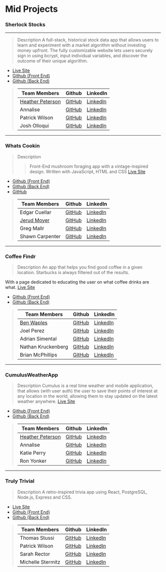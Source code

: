 # Mid Projects

 ### Sherlock Stocks


___
> Description 
 A full-stack, historical stock data app that allows users to learn and experiment with a market algorithm without investing money upfront. The fully customizable website lets users securely sign in using bcrypt, input individual variables, and discover the outcome of their unique algorithm.
- [Live Site](sherlockstocks.netlify.app/)
- [Github (Front End)](https://github.com/Sherlock-Stocks/sherlock-stocks-fe)
- [Github (Back End)](https://github.com/Sherlock-Stocks/sherlock-stocks-be)


>
>| Team Members  | Github  | LinkedIn  |
>|---|---|---|
>| [Heather Peterson](https://www.hpeterson462.com/)| [GitHub](https://github.com/ShawnCarpenter)  | [LinkedIn](https://www.linkedin.com/in/hpeterson462/)   |
>|  Annalise |[GitHub](https://github.com/Annalise-M)  | [LinkedIn](https://www.linkedin.com/in/annalise-murphy/jerud-moyer/)  |
>| Patrick Wilson | [GitHub](https://github.com/pm-wilson)  | [LinkedIn](https://www.linkedin.com/in/pmwilson333/jerud-moyer/)  |
>|  Josh Olloqui |  [GitHub](https://github.com/josholloquir)   |  [LinkedIn](https://www.linkedin.com/in/josholloqui)   |# Project week 2

___

### Whats Cookin

> Description 
>>Front-End mushroom foraging app with a vintage-inspired design. Written with JavaScript, HTML and CSS
 [Live Site](https://whats-cookn.netlify.app/)
- [Github (Front End)](https://github.com/Aluminum-Chefs/whats_cookin_fe)
- [Github (Back End)](https://github.com/Aluminum-Chefs/whats_cookin_be)
- [GitHub](https://github.com/Aluminum-Chefs)

>
>| Team Members  | Github  | LinkedIn  |
>|---|---|---|
>|  Edgar Cuellar | [GitHub](https://github.com/EdgarPDX)  |[LinkedIn](https://www.linkedin.com/in/edgarpdx/)  |
>|  [Jerud Moyer](https://jerud-moyer.dev/) | [GitHub](https://github.com/Jerud-Moyer)   | [LinkedIn](https://www.linkedin.com/in/jerud-moyer/)   |
>|  Greg Mallr | [GitHub](https://github.com/gregmall)  | [LinkedIn](https://www.linkedin.com/in/greg-mall-3032771b1/)   |
>|  Shawn Carpenter | [GitHub](https://github.com/ShawnCarpenter)   | [LinkedIn](https://www.linkedin.com/in/shawn-carpenter)   |
___


### Coffee Findr

> Description 
>An app that helps you find good coffee in a given location. Starbucks is always filtered out of the results.

With a page dedicated to educating the user on what coffee drinks are what.
 [Live Site](https://kind-bhabha-f2de49.netlify.app/)
- [Github (Front End)](https://github.com/benwaples/coffee-findr-fe)
- [Github (Back End)](https://github.com/benwaples/coffee-findr-be)


>
>| Team Members  | Github  | LinkedIn  |
>|---|---|---|
>| [Ben Waples](https://benwaples.dev/) | [GitHub](https://github.com/benwaples)  | [LinkedIn](https://www.linkedin.com/in/benwaples/)  |
>| Joel Perez | [GitHub](https://github.com/Jrperez79)  | [LinkedIn](https://www.linkedin.com/in/joelrperez/)  |
>| Adrian Simental | [GitHub](https://github.com/asimental100)  | [LinkedIn](https://www.linkedin.com/in/adrian-simental/)  |
>| Nathan Kruckenberg | [GitHub](https://github.com/warrioryoko)  | [LinkedIn](https://www.linkedin.com/in/natekruck)  |
>| Brian McPhillips | [GitHub](https://github.com/ShawnCarpenter)  | [LinkedIn](https://www.linkedin.com/in/brianmcphillips)   |

___

 ### CumulusWeatherApp


> Description 
Cumulus is a real time weather and mobile application, that allows (with user auth) the user to save their points of interest at any location in the world, allowing them to stay updated on the latest weather anywhere.
 [Live Site](https://cumuli.netlify.app/)
- [Github (Front End)](https://github.com/CumulusWeatherApp/cumulus-fe)
- [Github (Back End)](https://github.com/CumulusWeatherApp/cumulus-be)

>| Team Members  | Github  | LinkedIn  |
>|---|---|---|
>| [Heather Peterson](https://www.hpeterson462.com/)| [GitHub](https://github.com/ShawnCarpenter)  | [LinkedIn](https://www.linkedin.com/in/hpeterson462/)   |
>|  Annalise |[GitHub](https://github.com/Annalise-M)  | [LinkedIn](https://www.linkedin.com/in/annalise-murphy/jerud-moyer/)  |
>| Katie Perry | [GitHub](https://github.com/katiepdx)  | [LinkedIn](https://www.linkedin.com/in/katiepdx/)   |
>| Ron Yonker | [GitHub](https://github.com/warrioryoko)  | [LinkedIn](https://www.linkedin.com/in/ron-yonker/)  |


___

 ### Truly Trivial

> Description 
A retro-inspired trivia app using React, PostgreSQL, Node.js, Express and CSS.

 - [Live Site](https://fervent-agnesi-b2491a.netlify.app/)
- [Github (Front End)](https://github.com/Truly-Trivial/truly-trivial-fe)
- [Github (Back End)](https://github.com/Truly-Trivial/truly-trivial-be)

>| Team Members  | Github  | LinkedIn  |
>|---|---|---|
>|  Thomas Stussi | [GitHub](https://github.com/Thomas-Stussir)  |[LinkedIn](www.linkedin.com/in/thomas-stussi/)  |
>| Patrick Wilson | [GitHub](https://github.com/pm-wilson)  | [LinkedIn](https://www.linkedin.com/in/pmwilson333/jerud-moyer/)  |
>|  Sarah Rector | [GitHub](https://github.com/SarahRector)  |[LinkedIn](www.linkedin.com/in/sarah-rector/)  |
>| Michelle Stermitz | [GitHub](https://github.com/michmitz)  | [LinkedIn](https://www.linkedin.com/in/michellestermitz)   
